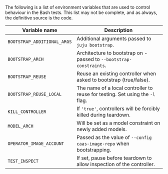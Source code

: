 The following is a list of environment variables that are used to control
behaviour in the Bash tests. This list may not be complete, and as always, the
definitive source is the code.

| Variable name               | Description                                                                   |
|-----------------------------|-------------------------------------------------------------------------------|
| `BOOTSTRAP_ADDITIONAL_ARGS` | Additional arguments passed to `juju bootstrap`.                              |
| `BOOTSTRAP_ARCH`            | Architecture to bootstrap on - passed to `--bootstrap-constraints`.           |
| `BOOTSTRAP_REUSE`           | Reuse an existing controller when asked to bootstrap (true/false).            |
| `BOOTSTRAP_REUSE_LOCAL`     | The name of a local controller to reuse for testing. Set using the `-l` flag. |
| `KILL_CONTROLLER`           | If `'true'`, controllers will be forcibly killed during teardown.             |
| `MODEL_ARCH`                | Will be set as a model constraint on newly added models.                      |
| `OPERATOR_IMAGE_ACCOUNT`    | Passed as the value of `--config caas-image-repo` when bootstrapping.         |
| `TEST_INSPECT`              | If set, pause before teardown to allow inspection of the controller.          |